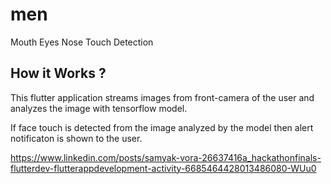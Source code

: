 # men

Mouth Eyes Nose Touch Detection

## How it Works ?

This flutter application streams images from front-camera of the user and analyzes the image with tensorflow model.

If face touch is detected from the image analyzed by the model then alert notificaton is shown to the user.

https://www.linkedin.com/posts/samyak-vora-26637416a_hackathonfinals-flutterdev-flutterappdevelopment-activity-6685464428013486080-WUu0
